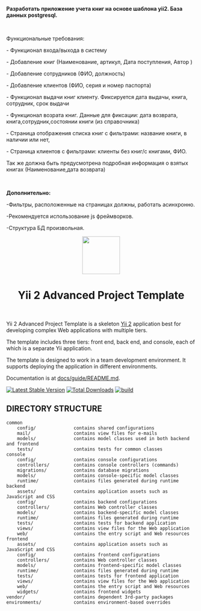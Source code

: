 <p class=MsoNoSpacing><b style='mso-bidi-font-weight:normal'>Разработать
приложение учета книг на основе шаблона yii2. База данных <span class=SpellE>postgresql</span>.</b><b
style='mso-bidi-font-weight:normal'><span lang=EN-US style='mso-ansi-language:
EN-US'><o:p></o:p></span></b></p>

<p class=MsoNoSpacing><b style='mso-bidi-font-weight:normal'><span lang=EN-US
style='mso-ansi-language:EN-US'><o:p>&nbsp;</o:p></span></b></p>

<p class=MsoNoSpacing>Функциональные требования:<o:p></o:p></p>

<p class=MsoNoSpacing>- Функционал входа/выхода в систему<o:p></o:p></p>

<p class=MsoNoSpacing>- Добавление книг (Наименование, артикул, Дата
поступления, Автор<span class=GramE> )</span><o:p></o:p></p>

<p class=MsoNoSpacing>- Добавление сотрудников (ФИО, должность)<o:p></o:p></p>

<p class=MsoNoSpacing>- Добавление клиентов (ФИО, серия и номер паспорта)<o:p></o:p></p>

<p class=MsoNoSpacing>- Функционал выдачи книг клиенту. Фиксируется дата <span
class=SpellE>выдачы</span>, книга, сотрудник, срок выдачи<o:p></o:p></p>

<p class=MsoNoSpacing>- Функционал <span class=SpellE>возрата</span> книг.
Данные для фиксации: дата возврата, <span class=SpellE>книга<span class=GramE>,с</span>отрудник,состоянии</span>
книги (из справочника)<o:p></o:p></p>

<p class=MsoNoSpacing>- Страница отображения списка книг с фильтрами: название
книги, в наличии или нет,<o:p></o:p></p>

<p class=MsoNoSpacing>- Страница клиентов с фильтрами: клиенты без книг/с
книгами, ФИО. <o:p></o:p></p>

<p class=MsoNoSpacing>Так же должна быть предусмотрена подробная информация о
взятых книгах (<span class=SpellE>Наименование<span class=GramE>,д</span>ата</span>
возврата) <o:p></o:p></p>

<p class=MsoNoSpacing><o:p>&nbsp;</o:p></p>

<p class=MsoNoSpacing><b style='mso-bidi-font-weight:normal'>Дополнительно:<o:p></o:p></b></p>

<p class=MsoNoSpacing>-Фильтры, расположенные на страницах должны, работать
асинхронно. <o:p></o:p></p>

<p class=MsoNoSpacing>-Рекомендуется использование <span class=SpellE>js</span>
<span class=SpellE>фреймворков</span>. <o:p></o:p></p>

<p class=MsoNoSpacing>-Структура БД произвольная.</p>

<p align="center">
    <a href="https://github.com/yiisoft" target="_blank">
        <img src="https://avatars0.githubusercontent.com/u/993323" height="100px">
    </a>
    <h1 align="center">Yii 2 Advanced Project Template</h1>
    <br>
</p>

Yii 2 Advanced Project Template is a skeleton [Yii 2](https://www.yiiframework.com/) application best for
developing complex Web applications with multiple tiers.

The template includes three tiers: front end, back end, and console, each of which
is a separate Yii application.

The template is designed to work in a team development environment. It supports
deploying the application in different environments.

Documentation is at [docs/guide/README.md](docs/guide/README.md).

[![Latest Stable Version](https://img.shields.io/packagist/v/yiisoft/yii2-app-advanced.svg)](https://packagist.org/packages/yiisoft/yii2-app-advanced)
[![Total Downloads](https://img.shields.io/packagist/dt/yiisoft/yii2-app-advanced.svg)](https://packagist.org/packages/yiisoft/yii2-app-advanced)
[![build](https://github.com/yiisoft/yii2-app-advanced/workflows/build/badge.svg)](https://github.com/yiisoft/yii2-app-advanced/actions?query=workflow%3Abuild)

DIRECTORY STRUCTURE
-------------------

```
common
    config/              contains shared configurations
    mail/                contains view files for e-mails
    models/              contains model classes used in both backend and frontend
    tests/               contains tests for common classes    
console
    config/              contains console configurations
    controllers/         contains console controllers (commands)
    migrations/          contains database migrations
    models/              contains console-specific model classes
    runtime/             contains files generated during runtime
backend
    assets/              contains application assets such as JavaScript and CSS
    config/              contains backend configurations
    controllers/         contains Web controller classes
    models/              contains backend-specific model classes
    runtime/             contains files generated during runtime
    tests/               contains tests for backend application    
    views/               contains view files for the Web application
    web/                 contains the entry script and Web resources
frontend
    assets/              contains application assets such as JavaScript and CSS
    config/              contains frontend configurations
    controllers/         contains Web controller classes
    models/              contains frontend-specific model classes
    runtime/             contains files generated during runtime
    tests/               contains tests for frontend application
    views/               contains view files for the Web application
    web/                 contains the entry script and Web resources
    widgets/             contains frontend widgets
vendor/                  contains dependent 3rd-party packages
environments/            contains environment-based overrides
```
